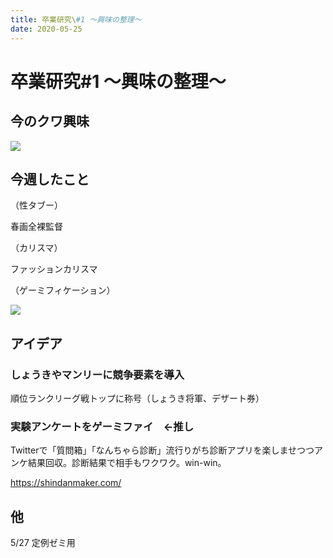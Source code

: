 ```yaml
---
title: 卒業研究\#1 〜興味の整理〜
date: 2020-05-25
---
```


# 卒業研究#1 〜興味の整理〜

## 今のクワ興味

![](https://chankuwa.com/wp-content/uploads/2020/05/スクリーンショット-2020-05-26-0.54.21-1024x574.png)

## 今週したこと

（性タブー）

春画全裸監督

（カリスマ）

ファッションカリスマ

（ゲーミフィケーション）

![](https://chankuwa.com/wp-content/uploads/2020/05/スクリーンショット-2020-05-26-1.23.34-1024x404.png)

## アイデア

### しょうきやマンリーに競争要素を導入

順位ランクリーグ戦トップに称号（しょうき将軍、デザート券）

### 実験アンケートをゲーミファイ　←推し

Twitterで「質問箱」「なんちゃら診断」流行りがち診断アプリを楽しませつつアンケ結果回収。診断結果で相手もワクワク。win-win。

https://shindanmaker.com/

## 他

5/27 定例ゼミ用
